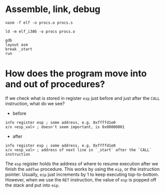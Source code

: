 # Assemble, link, debug

```
nasm -f elf -o procs.o procs.s

ld -m elf_i386 -o procs procs.o

gdb
layout asm
break _start
run
```

# How does the program move into and out of procedures?

If we check what is stored in register `esp` just before and just after the `CALL` instruction, what do we see?

- before
```
info register esp ; some address, e.g. 0xffffd1e0
x/x <esp_val> ; doesn't seem important, is 0x00000001
```

- after
```
info register esp ; some address, e.g. 0xffffd1e0
x/x <esp_val> ; address of next line in `_start` after the `CALL` instruction
```

The `esp` register holds the address of where to resume execution after we finish the `addTwo` procedure. This works by using the `eip`, or the instruction pointer. Usually, `eip` just increments by 1 to keep executing top-to-bottom. However, when we use the `RET` instruction, the value of `esp` is popped off the stack and put into `eip`.